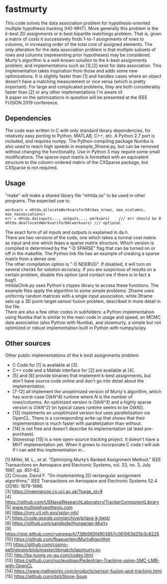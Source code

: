 # fastmurty
This code solves the data association problem for hypothesis-oriented multiple hypothesis tracking (HO-MHT). More generally this problem is the *k*-best 2D assignments or *k*-best bipartite matchings problem. That is, given a matrix of costs it successively finds 1-to-1 assignments of rows to columns, in increasing order of the total cost of assigned elements. The only alteration for the data association problem is that multiple subsets of rows and columns (representing prior hypotheses) may be considered.  
Murty's algorithm is a well-known solution to the *k*-best assignments problem, and implementations such as [1],[2] exist for data association. This implementation takes inspiration from those and adds some new optimizations. It is slightly faster than [1] and handles cases where an object doesn't have a matching measurement or vice versa (which is pretty important). For large and complicated problems, they are both considerably faster than [2] or any other implementations I'm aware of.  
A paper on the optimizations in question will be presented at the IEEE FUSION 2019 conference.

## Dependencies
The code was written in C with only standard library dependencies, for relatively easy porting to Python, MATLAB, C++, etc. A Python 2.7 port is included, and requires numpy. The Python-compiling package Numba is also used to reach high speeds in example_3frame.py, but can be removed without changing the functionality. Use in Python 3 may require some small modifications. The sparse input matrix is formatted with an equivalent structure to the column-ordered matrix of the CXSparse package, but CXSparse is not required.

## Usage
"make" will make a shared library file "mhtda.so" to be used in other programs. The expected use is:

    workvars = mhtda.allocateWorkvarsforDA(max_nrows, max_ncolumns, max_nassociations)
    err = mhtda.da(inputs..., outputs..., workvars)    /// err should be 0
    mhtda.deallocateWorkvarsforDA(workvars) /// optional

The exact form of all inputs and outputs is explained in da.h.  
There are two versions of the code, one which takes a normal cost matrix as input and one which tkaes a sparse matrix structure. Which version is compiled is determined by the "-D SPARSE" flag that can be turned on or off in the makefile. The Python link file has an example of creating a sparse matrix from a dense one.  
The other compilation option is "-D NDEBUG". If disabled, it will turn on several checks for solution accuracy. If you are suspicious of results on a certain problem, disable this option (and contact me if there is in fact a bug!).  
mhtdaClink.py uses Python's ctypes library to access these functions. The example files apply the algorithm to some simple problems. 2frame uses uniformly random matrices with a single input association, while 3frame sets up a 3D point-target sensor fusion problem, described in more detail in the file.  
There are also a few other codes in subfolders: a Python implementation using Numba that is similar to the main code in usage and speed, an MCMC data association (also Python with Numba), and slowmurty, a simple but not optimized or robust implementation built in Python with numpy/scipy.

## Other sources
Other public implementations of the k-best assignments problem:

+ C Code for [1] is available at [3].
+ C++ code and a Matlab interface for [2] are available at [4].
+ [5] and [6] provide binaries that implement k-best assignments, but don't have source code online and don't go into detail about the implementation.
+ [7-12] all implement the unoptimized version of Murty's algorithm, which has worst-case *O(kN^4)* runtime where *N* is the number of rows/columns. An optimized version is *O(kN^3)* and a highly sparse version is *O(kN^2)* (in typical cases runtime seems to be *O(kN)*).
+ [13] implements an unoptimized version but uses parallelization via OpenCL. There is a corresponding write-up that shows that their implementation is much faster with parallelization than without.
+ [14] is not free and doesn't describe its implementation (at least pre-purchase).
+ Stonesoup [15] is a new open-source tracking project. It doesn't have a MHT implementation yet. When it grows to incorporate C code I will ask if I can add this implementation in...

[1] Miller, M. L., et al. “Optimizing Murty’s Ranked Assignment Method.” IEEE Transactions on Aerospace and Electronic Systems, vol. 33, no. 3, July 1997, pp. 851–62.  
[2] Crouse, David F. "On implementing 2D rectangular assignment algorithms." IEEE Transactions on Aerospace and Electronic Systems 52.4 (2016): 1679-1696.  
[3] https://ingemarcox.cs.ucl.ac.uk/?page_id=9  
[4] https://github.com/USNavalResearchLaboratory/TrackerComponentLibrary  
[5] www.multiplehypothesis.com  
[6] https://nmr.cit.nih.gov/xplor-nih/  
[7] https://code.google.com/archive/p/java-k-best/  
[8] https://github.com/sandipde/Hungarian-Murty  
[9] https://gist.github.com/ryanpeach/738b560fd903857c061063d25b3c8225  
[10] https://github.com/fbaeuerlein/MurtyAlgorithm  
[11] https://github.com/cosmo-epfl/glosim/blob/master/libmatch/lap/murty.py  
[12] http://ba-tuong.vo-au.com/codes.html  
[13] https://github.com/nucleusbiao/Pedestrian-Tracking-using-SMC-LMB-with-OpenCL  
[14] https://www.mathworks.com/products/sensor-fusion-and-tracking.html  
[15] https://github.com/dstl/Stone-Soup